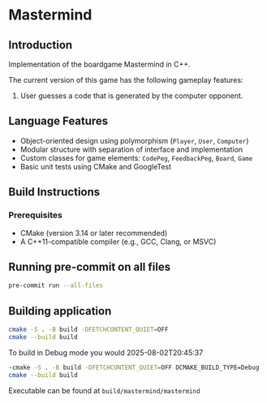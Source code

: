 # Mastermind

## Introduction

Implementation of the boardgame Mastermind in C++.

The current version of this game has the following gameplay features:
1. User guesses a code that is generated by the computer opponent.

## Language Features

- Object-oriented design using polymorphism (`Player`, `User`, `Computer`)
- Modular structure with separation of interface and implementation
- Custom classes for game elements: `CodePeg`, `FeedbackPeg`, `Board`, `Game`
- Basic unit tests using CMake and GoogleTest


## Build Instructions

### Prerequisites

- CMake (version 3.14 or later recommended)
- A C++11-compatible compiler (e.g., GCC, Clang, or MSVC)

## Running pre-commit on all files
```bash
pre-commit run --all-files
```

## Building application
```bash
cmake -S . -B build -DFETCHCONTENT_QUIET=OFF
cmake --build build
```

To build in Debug mode you would 2025-08-02T20:45:37
```bash
-cmake -S . -B build -DFETCHCONTENT_QUIET=OFF DCMAKE_BUILD_TYPE=Debug
cmake --build build
```
Executable can be found at `build/mastermind/mastermind`
